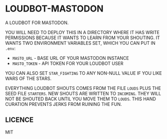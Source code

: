 # LOUDBOT-MASTODON

A LOUDBOT FOR MASTODON.

YOU WILL NEED TO DEPLOY THIS IN A DIRECTORY WHERE IT HAS WRITE PERMISSIONS BECAUSE IT WANTS TO LEARN FROM YOUR SHOUTING. IT WANTS TWO ENVIRONMENT VARIABLES SET, WHICH YOU CAN PUT IN `.env`:

* `MASTO_URL` - BASE URL OF YOUR MASTODON INSTANCE
* `MASTO_TOKEN` - API TOKEN FOR YOUR LOUDBOT USER

YOU CAN ALSO SET `STAR_FIGHTING` TO ANY NON-NULL VALUE IF YOU LIKE WARS OF THE STARS.

EVERYTHING LOUDBOT SHOUTS COMES FROM THE FILE `LOUDS` PLUS THE SEED FILE `STARTERS`. NEW SHOUTS ARE WRITTEN TO `INCOMING`. THEY WILL NOT BE SHOUTED BACK UNTIL YOU MOVE THEM TO `LOUDS`. THIS HAND CURATION PREVENTS JERKS FROM RUINING THE FUN.

## LICENCE

MIT
